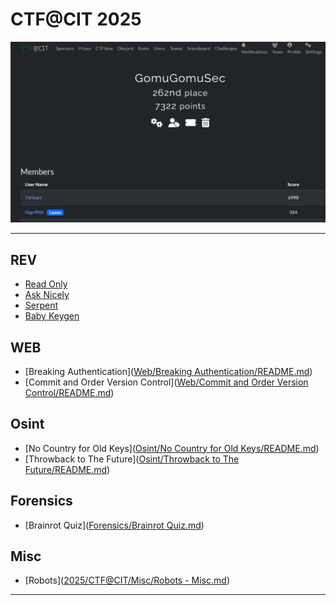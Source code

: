 # CTF@CIT 2025

![image](ctf-cit.png)

---

## REV
- [Read Only](Reverse-Engineering/ReadOnly/README.md)
- [Ask Nicely](Reverse-Engineering/AskNicely/README.md)
- [Serpent](Reverse-Engineering/Serpent/README.md)
- [Baby Keygen](Reverse-Engineering/Baby-Keygen/README.md)

## WEB
- [Breaking Authentication]([Web/Breaking Authentication/README.md](Web/Breaking%20Authentication/README.md))
- [Commit and Order Version Control]([Web/Commit and Order Version Control/README.md](Web/Commit%20and%20Order%20Version%20Control/README.md))

## Osint
- [No Country for Old Keys]([Osint/No Country for Old Keys/README.md](Osint/No%20Country%20for%20Old%20Keys/README.md))
- [Throwback to The Future]([Osint/Throwback to The Future/README.md](Osint/Throwback%20to%20The%20Future/README.md))

## Forensics
- [Brainrot Quiz]([Forensics/Brainrot Quiz.md](Forensics/Brainrot%20Quiz.md))

## Misc
- [Robots]([2025/CTF@CIT/Misc/Robots - Misc.md](Misc/Robots%20-%20Misc.md))

---
